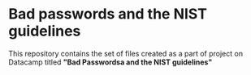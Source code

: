 # Bad passwords and the NIST guidelines

This repository contains the set of files created as a part of project on Datacamp titled **"Bad Passwordsa and the NIST guidelines"**
